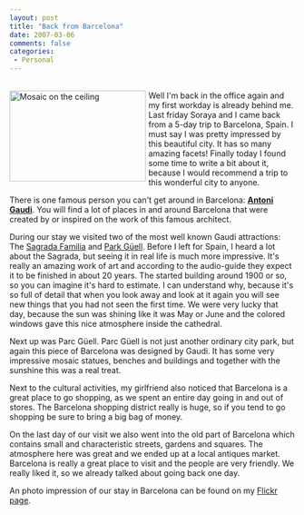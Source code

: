 ```yaml
---
layout: post
title: "Back from Barcelona"
date: 2007-03-06
comments: false
categories:
 - Personal
---
```


<a href="https://www.flickr.com/photos/reijnj/410555949/" title="Photo Sharing"><br/><img src="https://farm1.static.flickr.com/176/410555949_b8048d390f_m.jpg" alt="Mosaic on the ceiling" style="padding-right: 5px; padding-bottom: 5px;" align="left" border="0" height="160" hspace="0" vspace="0" width="240" /></a>
Well I'm back in the office again and my first workday is already behind me. Last friday Soraya and I came back from a 5-day trip to Barcelona, Spain. I must say I was pretty impressed by this beautiful city. It has so many amazing facets! Finally today I found some time to write a bit about it, because I would recommend a trip to this wonderful city to anyone.

There is one famous person you can't get around in Barcelona: <a href="https://en.wikipedia.org/wiki/Antoni_Gaud%C3%AD"><strong>Antoni Gaudi</strong></a>. You will find a lot of places in and around Barcelona that were created by or inspired on the work of this famous architect.

During our stay we visited two of the most well known Gaudi attractions: The <a title="Sagrada Familia" target="_blank" href="https://en.wikipedia.org/wiki/Sagrada_Familia">Sagrada Familia</a> and <a title="Park Güell" target="_blank" href="https://en.wikipedia.org/wiki/Parc_Guell">Park Güell</a>. Before I left for Spain, I heard a lot about the Sagrada, but seeing it in real life is much more impressive. It's really an amazing work of art and according to the audio-guide they expect it to be finished in about 20 years. The started building around 1900 or so, so you can imagine it's hard to estimate. I can understand why, because it's so full of detail that when you look away and look at it again you will see new things that you had not seen the first time. We were very lucky that day, because the sun was shining like it was May or June and the colored windows gave this nice atmosphere inside the cathedral.

Next up was Parc Güell. Parc Güell is not just another ordinary city park, but again this piece of Barcelona was designed by Gaudi. It has some very impressive mosaic statues, benches and buildings and together with the sunshine this was a real treat.

Next to the cultural activities, my girlfriend also noticed that Barcelona is a great place to go shopping, as we spent an entire day going in and out of stores. The Barcelona shopping district really is huge, so if you tend to go shopping be sure to bring a big bag of money.

On the last day of our visit we also went into the old part of Barcelona which contains small and characteristic streets, gardens and squares. The atmosphere here was great and we ended up at a local antiques market. Barcelona is really a great place to visit and the people are very friendly. We really liked it, so we already talked about going back one day.

An photo impression of our stay in Barcelona can be found on my <a title="Barcelona" target="_blank" href="https://www.flickr.com/photos/reijnj/sets/72157594570008370/">Flickr page</a>.
